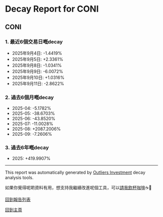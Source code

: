 # Decay Report for CONI

## CONI

### 1. 最近6個交易日嘅decay

- 2025年9月4日: -1.4419%
- 2025年9月5日: +2.3361%
- 2025年9月8日: -1.0341%
- 2025年9月9日: -6.0072%
- 2025年9月10日: +1.0316%
- 2025年9月11日: -2.8622%

### 2. 過去6個月嘅decay

- 2025-04: -5.1782%
- 2025-05: -38.6703%
- 2025-06: -43.8520%
- 2025-07: -11.0028%
- 2025-08: +2087.2006%
- 2025-09: -7.2606%

### 3. 過去6年嘅decay

- 2025: +419.9907%

------------------------------
This report was automatically generated by [Outliers Investment](https://outliersecon.github.io/Outliers-Investment/) decay analysis tools.

如果你覺得呢啲資料有用，想支持我繼續改進呢個工具，可以[請我飲杯咖啡](https://buymeacoffee.com/outliersecon)☕🙏

[回到報告列表](https://outliersecon.github.io/Outliers-Investment/reports/reports_public)

[回到主頁](https://outliersecon.github.io/Outliers-Investment/)